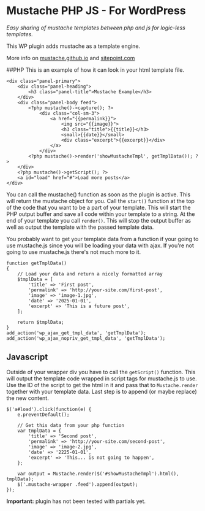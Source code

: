 # Mustache PHP JS - For WordPress
*Easy sharing of mustache templates between php and js for logic-less templates.*

This WP plugin adds mustache as a template engine.

More info on [mustache.github.io](http://mustache.github.io) and [sitepoint.com](http://www.sitepoint.com/sharing-templates-between-php-and-javascript)

##PHP
This is an example of how it can look in your html template file.

```
<div class="panel-primary">
    <div class="panel-heading">
        <h3 class="panel-title">Mustache Example</h3>
    </div>
    <div class="panel-body feed">
        <?php mustache()->capture(); ?>
            <div class="col-sm-3">
                <a href="{{permalink}}">
                    <img src="{{image}}">
                    <h3 class="title">{{title}}</h3>
                    <small>{{date}}</small>
                    <div class="excerpt">{{excerpt}}</div>
                </a>
            </div>
        <?php mustache()->render('showMustacheTmpl', getTmplData()); ?>
    </div>
    <?php mustache()->getScript(); ?>
    <a id="load" href="#">Load more posts</a>
</div>
```
You can call the mustache() function as soon as the plugin is active. This will return the mustache object for you. Call the ```start()``` function at the top of the code that you want to be a part of your template. This will start the PHP output buffer and save all code within your template to a string. At the end of your template you call ```render()```. This will stop the output buffer as well as output the template with the passed template data.

You probably want to get your template data from a function if your going to use mustache.js since you will be loading your data with ajax. If you're not going to use mustache.js there's not much more to it.
```
function getTmplData()
{
    // Load your data and return a nicely formatted array
    $tmplData = [
        'title' => 'First post',
        'permalink' => 'http://your-site.com/first-post',
        'image' => 'image-1.jpg',
        'date' => '2025-01-01',
        'excerpt' => 'This is a future post',
    ];

    return $tmplData;
}
add_action('wp_ajax_get_tmpl_data', 'getTmplData');
add_action('wp_ajax_nopriv_get_tmpl_data', 'getTmplData');
```

## Javascript
Outside of your wrapper div you have to call the ```getScript()``` function. This will output the template code wrapped in script tags for mustache.js to use. Use the ID of the script to get the html in it and pass that to ```Mustache.render``` together with your template data. Last step is to append (or maybe replace) the new content.

```
$('a#load').click(function(e) {
    e.preventDefault();

    // Get this data from your php function
    var tmplData = {
        'title' => 'Second post',
        'permalink' => 'http://your-site.com/second-post',
        'image' => 'image-2.jpg',
        'date' => '2225-01-01',
        'excerpt' => 'This... is not going to happen',
    };

    var output = Mustache.render($('#showMustacheTmpl').html(), tmplData);
    $('.mustache-wrapper .feed').append(output);
});
```
**Important:** plugin has not been tested with partials yet.